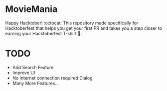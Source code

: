 # MovieMania

Happy Hacktober! :octocat: This repository made specifically for Hacktoberfest that helps you get your first PR and takes you a step closer to earning your Hacktoberfest T-shirt 👕.

# TODO
- Add Search Feature
- Improve UI 
- No internet connection required Dialog
- Many More Features...
